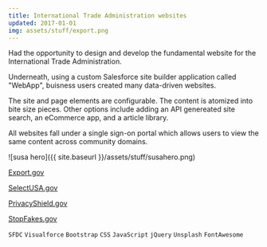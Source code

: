 ```yaml
---
title: International Trade Administration websites
updated: 2017-01-01 
img: assets/stuff/export.png
---
```


Had the opportunity to design and develop the fundamental website for the International Trade Administration. 

Underneath, using a custom Salesforce site builder application called "WebApp", buisness users created many data-driven websites.

The site and page elements are configurable. The content is atomized into bite size pieces. Other options include adding an API genereated site search, an eCommerce app, and a article library. 

All websites fall under a single sign-on portal which allows users to view the same content across community domains.

![susa hero]({{ site.baseurl }}/assets/stuff/susahero.png) 

[Export.gov](https://www.export.gov/)

[SelectUSA.gov](https://www.selectusa.gov/)

[PrivacyShield.gov](https://www.privacyshield.gov/)

[StopFakes.gov](https://www.stopfakes.gov/)
 
`SFDC` `Visualforce` `Bootstrap` `CSS` `JavaScript` `jQuery` `Unsplash` `FontAwesome`
